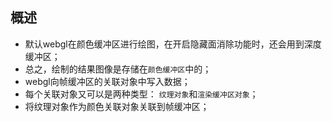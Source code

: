 ## 概述

* 默认webgl在颜色缓冲区进行绘图，在开启隐藏面消除功能时，还会用到深度缓冲区；
* 总之，绘制的结果图像是存储在`颜色缓冲区`中的；
* webgl向帧缓冲区的关联对象中写入数据；
* 每个关联对象又可以是两种类型： `纹理对象`和`渲染缓冲区对象`；
* 将纹理对象作为颜色关联对象关联到帧缓冲区；
